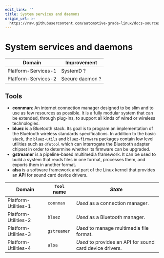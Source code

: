 ```yaml
---
edit_link: ''
title: System services and daemons
origin_url: >-
  https://raw.githubusercontent.com/automotive-grade-linux/docs-sources/halibut/docs/security-blueprint/part-5/4-Services.md
---
```


<!-- WARNING: This file is generated by fetch_docs.js using /home/boron/Documents/AGL/docs-webtemplate/site/_data/tocs/architecture/halibut/security_blueprint-security-blueprint-book.yml -->

# System services and daemons

<!-- section-todo -->

Domain              | Improvement
------------------- | -----------
Platform-Services-1 | SystemD ?
Platform-Services-2 | Secure daemon ?

<!-- end-section-todo -->

## Tools

- **connman**: An internet connection manager designed to be slim and to use as
  few resources as possible. It is a fully modular system that can be extended,
  through plug-ins, to support all kinds of wired or wireless technologies.
- **bluez** is a Bluetooth stack. Its goal is to program an implementation of
  the Bluetooth wireless standards specifications. In addition to the basic stack,
  the `bluez-utils` and `bluez-firmware` packages contain low level utilities such
  as `dfutool` which can interrogate the Bluetooth adapter chipset in order to
  determine whether its firmware can be upgraded.
- **gstreamer** is a pipeline-based multimedia framework. It can be used to build
  a system that reads files in one format, processes them, and exports them in
  another format.
- **alsa** is a software framework and part of the Linux kernel that provides an
  **API** for sound card device drivers.

<!-- section-config -->

Domain               | `Tool` name | _State_
-------------------- | ----------- | -------
Platform-Utilities-1 | `connman`   | _Used_ as a connection manager.
Platform-Utilities-2 | `bluez`     | _Used_ as a Bluetooth manager.
Platform-Utilities-3 | `gstreamer` | _Used_ to manage multimedia file format.
Platform-Utilities-4 | `alsa`      | _Used_ to provides an API for sound card device drivers.

<!-- end-section-config -->
